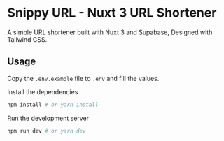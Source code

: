 # Snippy URL - Nuxt 3 URL Shortener

A simple URL shortener built with Nuxt 3 and Supabase, Designed with Tailwind CSS.

## Usage

Copy the `.env.example` file to `.env` and fill the values.

Install the dependencies

```bash
npm install # or yarn install
```

Run the development server

```bash
npm run dev # or yarn dev
```
